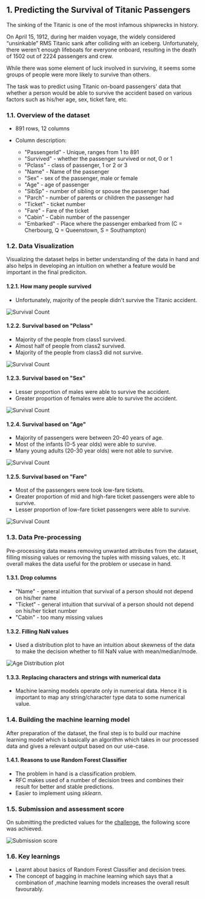 ## 1. Predicting the Survival of Titanic Passengers
The sinking of the Titanic is one of the most infamous shipwrecks in history.

On April 15, 1912, during her maiden voyage, the widely considered “unsinkable” RMS Titanic sank after colliding with an iceberg. Unfortunately, there weren’t enough lifeboats for everyone onboard, resulting in the death of 1502 out of 2224 passengers and crew.

While there was some element of luck involved in surviving, it seems some groups of people were more likely to survive than others.

The task was to predict using Titanic on-board passengers' data that whether a person would be able to survive the accident based on various factors such as his/her age, sex, ticket fare, etc.

### 1.1. Overview of the dataset
*  891 rows, 12 columns

*  Column description:
    *  "PassengerId" - Unique, ranges from 1 to 891
    *  "Survived" - whether the passenger survived or not, 0 or 1
    *  "Pclass" - class of passenger, 1 or 2 or 3
    *  "Name" - Name of the passenger
    *  "Sex" - sex of the passenger, male or female
    *  "Age" - age of passenger
    *  "SibSp" - number of sibling or spouse the passenger had
    *  "Parch" - number of parents or children the passenger had
    *  "Ticket" - ticket number
    *  "Fare" - Fare of the ticket 
    *  "Cabin" - Cabin number of the passenger
    *  "Embarked" - Place where the passenger embarked from (C = Cherbourg, Q = Queenstown, S = Southampton)

### 1.2. Data Visualization
Visualizing the dataset helps in better understanding of the data in hand and also helps in developing an  intuition on whether a feature would be important in the final prediciton.

#### 1.2.1. How many people survived
*  Unfortunately, majority of the people didn't survive the Titanic accident.

![Survival Count](./project1/survival_count.png)

#### 1.2.2. Survival based on "Pclass"
*  Majority of the people from class1 survived.
*  Almost half of people from class2 survived.
*  Majority of the people from class3 did not survive.

![Survival Count](./project1/survival_pclass.png)

#### 1.2.3. Survival based on "Sex"
*  Lesser proportion of males were able to survive the accident.
*  Greater proportion of females were able to survive the accident.

![Survival Count](./project1/survival_sex.png)

#### 1.2.4. Survival based on "Age"
*  Majority of passengers were between 20-40 years of age.
*  Most of the infants (0-5 year olds) were able to survive.
*  Many young adults (20-30 year olds) were not able to survive.

![Survival Count](./project1/survival_age.png)

#### 1.2.5. Survival based on "Fare"
*  Most of the passengers were took low-fare tickets.
*  Greater proportion of mid and high-fare ticket passengers were able to survive.
*  Lesser proportion of low-fare ticket passengers were able to survive.

![Survival Count](./project1/survival_fare.png)

### 1.3. Data Pre-processing
Pre-processing data means removing unwanted attributes from the dataset, filling missing values or removing the tuples with missing values, etc. It overall makes the data useful for the problem or usecase in hand.

#### 1.3.1. Drop columns
*  "Name" - general intuition that survival of a person should not depend on his/her name
*  "Ticket" - general intuition that survival of a person should not depend on his/her ticket number
*  "Cabin" - too many missing values

#### 1.3.2. Filling NaN values
*  Used a distribution plot to have an intuition about skewness of the data to make the decision whether to fill NaN value with mean/median/mode.

![Age Distribution plot](./project1/dist_age.png)

#### 1.3.3. Replacing characters and strings with numerical data
*  Machine learning models operate only in numerical data. Hence it is important to map any string/character type data to some numerical value.

### 1.4. Building the machine learning model
After preparation of the dataset, the final step is to build our machine learning model which is basically an algorithm which takes in our processed data and gives a relevant output based on our use-case.

#### 1.4.1. Reasons to use Random Forest Classifier
*  The problem in hand is a classification problem.
*  RFC makes used of a number of decision trees and combines their result for better and stable predictions.
*  Easier to implement using <i>sklearn</i>.

### 1.5. Submission and assessment score
On submitting the predicted values for the [challenge](https://www.kaggle.com/c/titanic), the following score was achieved.

![Submission score](./project1/submission1.png)

### 1.6. Key learnings
*  Learnt about basics of Random Forest Classifier and decision trees.
*  The concept of bagging in machine learning which says that a combination of ,machine learning models increases the overall result favourably.
